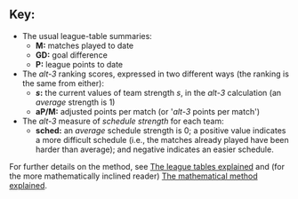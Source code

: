 ## Key:

* The usual league-table summaries:
  - **M:** matches played to date
  - **GD:** goal difference
  - **P:** league points to date
* The *alt-3* ranking scores, expressed in two different ways 
(the ranking is the same from either):
  - **_s_:** the current values of team strength *s*, in the *alt-3* calculation (an *average* strength is 1)
  - **aP/M:** adjusted points per match (or '*alt-3* points per match')
* The *alt-3* measure of *schedule strength* for each team:
  - **sched:** an *average* schedule strength is 0; a positive value indicates
a more difficult schedule (i.e., the matches already played have been harder
than average); and negative indicates an easier schedule.

For further details on the method, see 
[The league tables explained](/about/tables-explained/) and (for the more 
mathematically inclined reader) [The mathematical method explained](/about/the-maths/).
